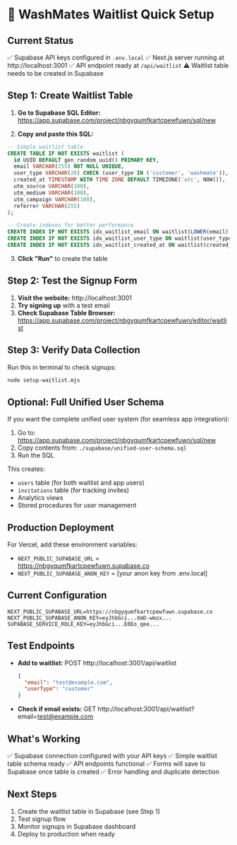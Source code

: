 # 🚀 WashMates Waitlist Quick Setup

## Current Status
✅ Supabase API keys configured in `.env.local`
✅ Next.js server running at http://localhost:3001
✅ API endpoint ready at `/api/waitlist`
⚠️ Waitlist table needs to be created in Supabase

## Step 1: Create Waitlist Table

1. **Go to Supabase SQL Editor:**
   https://app.supabase.com/project/nbgyqumfkartcpewfuwn/sql/new

2. **Copy and paste this SQL:**
```sql
-- Simple waitlist table
CREATE TABLE IF NOT EXISTS waitlist (
  id UUID DEFAULT gen_random_uuid() PRIMARY KEY,
  email VARCHAR(255) NOT NULL UNIQUE,
  user_type VARCHAR(20) CHECK (user_type IN ('customer', 'washmate')),
  created_at TIMESTAMP WITH TIME ZONE DEFAULT TIMEZONE('utc', NOW()),
  utm_source VARCHAR(100),
  utm_medium VARCHAR(100),
  utm_campaign VARCHAR(100),
  referrer VARCHAR(255)
);

-- Create indexes for better performance
CREATE INDEX IF NOT EXISTS idx_waitlist_email ON waitlist(LOWER(email));
CREATE INDEX IF NOT EXISTS idx_waitlist_user_type ON waitlist(user_type);
CREATE INDEX IF NOT EXISTS idx_waitlist_created_at ON waitlist(created_at DESC);
```

3. **Click "Run"** to create the table

## Step 2: Test the Signup Form

1. **Visit the website:** http://localhost:3001
2. **Try signing up** with a test email
3. **Check Supabase Table Browser:** 
   https://app.supabase.com/project/nbgyqumfkartcpewfuwn/editor/waitlist

## Step 3: Verify Data Collection

Run this in terminal to check signups:
```bash
node setup-waitlist.mjs
```

## Optional: Full Unified User Schema

If you want the complete unified user system (for seamless app integration):

1. Go to: https://app.supabase.com/project/nbgyqumfkartcpewfuwn/sql/new
2. Copy contents from: `./supabase/unified-user-schema.sql`
3. Run the SQL

This creates:
- `users` table (for both waitlist and app users)
- `invitations` table (for tracking invites)
- Analytics views
- Stored procedures for user management

## Production Deployment

For Vercel, add these environment variables:
- `NEXT_PUBLIC_SUPABASE_URL` = https://nbgyqumfkartcpewfuwn.supabase.co
- `NEXT_PUBLIC_SUPABASE_ANON_KEY` = [your anon key from .env.local]

## Current Configuration

```env
NEXT_PUBLIC_SUPABASE_URL=https://nbgyqumfkartcpewfuwn.supabase.co
NEXT_PUBLIC_SUPABASE_ANON_KEY=eyJhbGci...XmD-wmzx...
SUPABASE_SERVICE_ROLE_KEY=eyJhbGci...E0Eo_qee...
```

## Test Endpoints

- **Add to waitlist:** POST http://localhost:3001/api/waitlist
  ```json
  {
    "email": "test@example.com",
    "userType": "customer"
  }
  ```

- **Check if email exists:** GET http://localhost:3001/api/waitlist?email=test@example.com

## What's Working

✅ Supabase connection configured with your API keys
✅ Simple waitlist table schema ready
✅ API endpoints functional
✅ Forms will save to Supabase once table is created
✅ Error handling and duplicate detection

## Next Steps

1. Create the waitlist table in Supabase (see Step 1)
2. Test signup flow
3. Monitor signups in Supabase dashboard
4. Deploy to production when ready